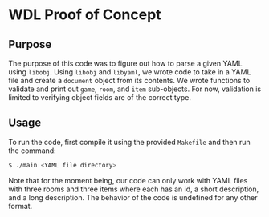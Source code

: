 # WDL Proof of Concept

## Purpose
The purpose of this code was to figure out how to parse a given YAML using `libobj`.  Using `libobj` and `libyaml`, we wrote code to take in a YAML file and create a `document` object from its contents.  We wrote functions to validate and print out `game`, `room`, and `item` sub-objects.  For now, validation is limited to verifying object fields are of the correct type.

## Usage
To run the code, first compile it using the provided `Makefile` and then run the command:
```bash
$ ./main <YAML file directory>
```

Note that for the moment being, our code can only work with YAML files with three rooms and three items where each has an id, a short description, and a long description.  The behavior of the code is undefined for any other format.
